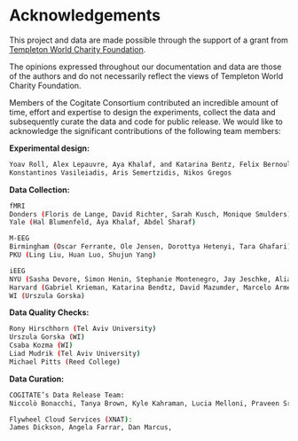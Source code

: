 # Acknowledgements

This project and data are made possible through the support of a grant from [Templeton World Charity Foundation](https://doi.org/10.54224/20389).

The opinions expressed throughout our documentation and data are those of the authors and do not necessarily reflect the views of Templeton World Charity Foundation.

Members of the Cogitate Consortium contributed an incredible amount of time, effort and expertise to design the experiments, collect the data and subsequently curate the data and code for public release. We would like to acknowledge the significant contributions of the following team members:

**Experimental design:**

```bash
Yoav Roll, Alex Lepauvre, Aya Khalaf, and Katarina Bentz, Felix Bernoully
Konstantinos Vasileiadis, Aris Semertzidis, Nikos Gregos
```

**Data Collection:**

```bash
fMRI
Donders (Floris de Lange, David Richter, Sarah Kusch, Monique Smulders)
Yale (Hal Blumenfeld, Aya Khalaf, Abdel Sharaf) 

M-EEG
Birmingham (Oscar Ferrante, Ole Jensen, Dorottya Hetenyi, Tara Ghafari)
PKU (Ling Liu, Huan Luo, Shujun Yang)

iEEG
NYU (Sasha Devore, Simon Henin, Stephanie Montenegro, Jay Jeschke, Alia Seedat)
Harvard (Gabriel Krieman, Katarina Bendtz, David Mazumder, Marcelo Armendariz)
WI (Urszula Gorska)
```

**Data Quality Checks:**

```bash
Rony Hirschhorn (Tel Aviv University)
Urszula Gorska (WI)
Csaba Kozma (WI)
Liad Mudrik (Tel Aviv University)
Michael Pitts (Reed College)
```

**Data Curation:**

```bash
COGITATE’s Data Release Team:
Niccolò Bonacchi, Tanya Brown, Kyle Kahraman, Lucia Melloni, Praveen Sripad, Fatemeh Taheriyan, Diptyajit Das

Flywheel Cloud Services (XNAT):
James Dickson, Angela Farrar, Dan Marcus,
```

   </td>
  </tr>
